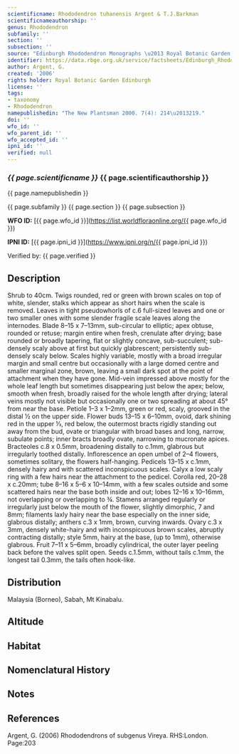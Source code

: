 ```yaml
---
scientificname: Rhododendron tuhanensis Argent & T.J.Barkman
scientificnameauthorship: ''
genus: Rhododendron
subfamily: ''
section: ''
subsection: ''
source: "Edinburgh Rhododendron Monographs \u2013 Royal Botanic Garden Edinburgh"
identifier: https://data.rbge.org.uk/service/factsheets/Edinburgh_Rhododendron_Monographs.xhtml
author: Argent, G.
created: '2006'
rights holder: Royal Botanic Garden Edinburgh
license: ''
tags:
- taxonomy
- Rhododendron
namepublishedin: "The New Plantsman 2000. 7(4): 214\u2013219."
doi: ''
wfo_id: ''
wfo_parent_id: ''
wfo_accepted_id: ''
ipni_id: ''
verified: null
---
```

### _{{ page.scientificname }}_ {{ page.scientificauthorship }}
 {{ page.namepublishedin }}

{{ page.subfamily }} {{ page.section }} {{ page.subsection }}

**WFO ID:** [{{ page.wfo_id }}](https://list.worldfloraonline.org/{{ page.wfo_id }})

**IPNI ID:** [{{ page.ipni_id }}](https://www.ipni.org/n/{{ page.ipni_id }})

Verified by: {{ page.verified }}



## Description
Shrub to 40cm. Twigs rounded, red or green with brown scales on top of white, slender, stalks which appear as short hairs when the scale is removed. Leaves in tight pseudowhorls of c.6 full-sized leaves and one or two smaller ones with some slender fragile scale leaves along the internodes. Blade 8–15 x 7–13mm, sub-­circular to elliptic; apex obtuse, rounded or retuse; margin entire when fresh, crenulate after drying; base rounded or broadly tapering, flat or slightly concave, sub-succulent; sub-densely scaly above at first but quickly glabrescent; persistently sub-densely scaly below. Scales highly variable, mostly with a broad irregular margin and small centre but occasionally with a large domed centre and smaller marginal zone, brown, leaving a small dark spot at the point of attachment when they have gone. Mid-vein impressed above mostly for the whole leaf length but sometimes disappearing just below the apex; below, smooth when fresh, broadly raised for the whole length after drying; lateral veins mostly not visible but occasionally one or two spreading at about 45° from near the base. Petiole 1–3 x 1–2mm, green or red, scaly, grooved in the distal ½ on the upper side. Flower buds 13–15 x 6–10mm, ovoid, dark shining red in the upper 1⁄3, red below, the outermost bracts ri­gidly standing out away from the bud, ovate or triangular with broad bases and long, narrow, subulate points; inner bracts broadly ovate, narrowing to mucronate apices. Bracteoles c.8 x 0.5mm, broadening distally to c.1mm, glabrous but irregularly toothed distally. Inflorescence an open umbel of 2–4 flowers, sometimes solitary, the flowers half-hanging. Pedicels 13–15 x c.1mm, densely hairy and with scattered inconspicuous scales. Calyx a low scaly ring with a few hairs near the attachment to the pedicel. Corolla red, 20–28 x c.20mm; tube 8–16 x 5–6 x 10–14mm, with a few scales outside and some scattered hairs near the base both inside and out; lobes 12–16 x 10–16mm, not overlapping or overlapping to ¾. Stamens arranged regularly or irregularly just below the mouth of the flower, slightly dimorphic, 7 and 8mm; filaments laxly hairy near the base especially on the inner side, glabrous distally; anthers c.3 x 1mm, brown, curving inwards. Ovary c.3 x 3mm, densely white-hairy and with inconspicuous brown scales, abruptly contracting distally; style 5mm, hairy at the base, (up to 1mm), otherwise glabrous. Fruit 7–11 x 5–6mm, broadly cylindrical, the outer layer peeling back before the valves split open. Seeds c.1.5mm, without tails c.1mm, the longest tail 0.3mm, the tails often hook-like.

## Distribution
Malaysia (Borneo), Sabah, Mt Kinabalu.

## Altitude


## Habitat


## Nomenclatural History

                       
## Notes


## References

Argent, G. (2006) Rhododendrons of subgenus Vireya. RHS:London. Page:203
